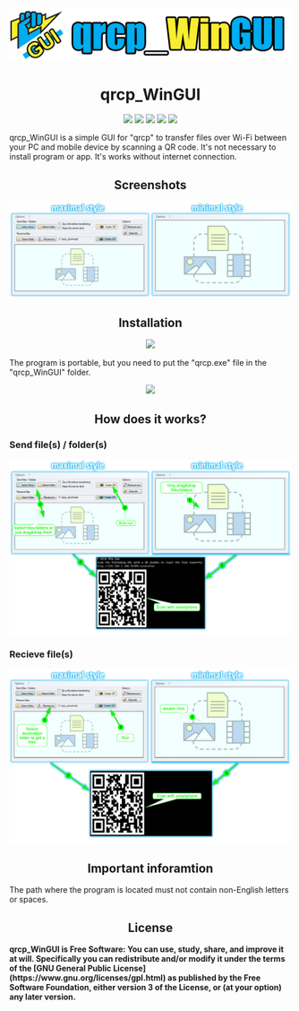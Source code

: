 <p align="center"><a href="https://github.com/testertv"><img src="https://raw.githubusercontent.com/testertv/qrcp_WinGUI.github.io/main/Imgs/title.png?raw=true"></a></p> 



<h1 align="center"><b>qrcp_WinGUI</b></h1>

<p align="center">  
<a href="https://www.gnu.org/licenses/gpl-3.0" alt="License: GPLv3"><img src="https://img.shields.io/badge/License-GPLv3-brightgreen.svg"></a>  
<a href="" alt="License: GPLv3"><img src="https://img.shields.io/badge/Platform-Windows-brightgreen.svg"></a>
<a href="" alt=""><img src="https://img.shields.io/badge/SW--Kind-Portable-orange"></a>
<a href="" alt="License: GPLv3"><img src="https://img.shields.io/badge/Language-Visual%20Basic%20.NET%20-brightgreen"></a> 
<a href="" alt="License: GPLv3"><img src="https://img.shields.io/badge/Version-2022.04.23-blue"></a>
</p><p align="center">      

qrcp_WinGUI is a simple GUI for "qrcp" to transfer files over Wi-Fi between your PC and mobile device by scanning a QR code. It's not necessary to install program or app. It's works without internet connection.


<h2 align="center"><b>Screenshots</b></h2>

<p align="center"><a href=""><img src="https://raw.githubusercontent.com/testertv/qrcp_WinGUI.github.io/main/Imgs/scr1.png"></a></p>


<h2 align="center"><b>Installation</b></h2>
<p align="center"> 
<a href="https://github.com/testertv/qrcp_WinGUI.github.io/raw/main/Exe-Files/qrcp_WinGUI_2022.04.23.zip" alt="License: GPLv3"><img src="https://img.shields.io/badge/Download-qrcp__WinGUI-brightgreen.svg" width="250"></a>  
</p><p align="center">

The program is portable, but you need to put the "qrcp.exe" file in the "qrcp_WinGUI" folder. 
<p align="center"> 
<a href="https://github.com/claudiodangelis/qrcp" alt=""><img src="https://img.shields.io/badge/Download-qrcp-blue.svg"></a> 
</p><p align="center">

<h2 align="center"><b>How does it works?</b></h2>
<h3 ><b>Send file(s) / folder(s)</b></h3>
<p align="center"><a href=""><img src="https://raw.githubusercontent.com/testertv/qrcp_WinGUI.github.io/main/Imgs/scr2.png"></a></p>

<h3 ><b>Recieve file(s)</b></h3>
<p align="center"><a href=""><img src="https://raw.githubusercontent.com/testertv/qrcp_WinGUI.github.io/main/Imgs/scr3.png"></a></p>


<h2 align="center"><b>Important inforamtion</b></h2>
The path where the program is located must not contain non-English letters or spaces.

<h2 align="center"><b>License</h2>
qrcp_WinGUI is Free Software: You can use, study, share, and improve it at will. Specifically you can redistribute and/or modify it under the terms of the [GNU General Public License](https://www.gnu.org/licenses/gpl.html) as published by the Free Software Foundation, either version 3 of the License, or (at your option) any later version.


